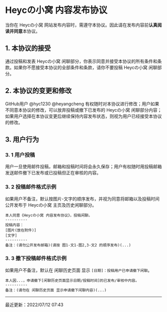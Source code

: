 # Heycの小窝 内容发布协议

当你在 Heycの小窝 网站发布内容时，需遵守本协议。因此请在发布内容前**认真阅读并同意**本协议。

## 1. 本协议的接受

通过投稿和发表 Heycの小窝 闲聊部分，你表示同意并接受本协议的所有条件和条款。如果你不愿接受本协议的全部条件和条款，请你不要投稿 Heycの小窝 闲聊部分。

## 2. 本协议的变更和修改

GitHub用户 @hyc1230 @heyangcheng 有权随时对本协议进行修改；用户如果不同意本协议的修改，可以放弃投稿或撤下已发布的 Heycの小窝 闲聊部分内容；如果用户选择在本协议变更后继续保持内容发布状态，则视为用户已经接受本协议的修改。

## 3. 用户行为

### 3. 1 用户投稿

用户一旦使用邮件投稿，邮箱和投稿时间将会永久保存；用户有权随时用投稿邮箱发送邮件撤下已发布或已投稿但正在审核的内容。

### 3. 2 投稿邮件格式示例

如果用户不备注，默认按图片-文字的顺序发布，并视为同意将邮箱以及投稿时间公开发布于 Heycの小窝 主页及历史闲聊部分。

```
本人同意《Heycの小窝 内容发布协议》，投稿闲聊。
----------
投稿内容：
[图片(放在附件)]
[文字]
----------
备注：(请勿公开发布邮箱)(请按 图1-文1-图2,3-文2 的顺序发布)(...)
```

### 3. 3 撤下投稿邮件格式示例

如果用户不备注，默认在 闲聊历史页面 显示 `[日期]：投稿用户已申请撤下闲聊`。

```
本人因...，申请撤下[闲聊历史页面显示日期/投稿时间]的已发布/审核中内容。
----------
备注：(请勿在 闲聊历史页面 显示申请撤下闲聊内容)(...)
```

---

最近更新：2022/07/12 07:43
